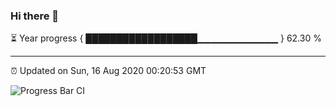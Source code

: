 ### Hi there 👋

⏳ Year progress { ██████████████████▁▁▁▁▁▁▁▁▁▁▁▁ } 62.30 %

---

⏰ Updated on Sun, 16 Aug 2020 00:20:53 GMT

![Progress Bar CI](https://github.com/liununu/liununu/workflows/Progress%20Bar%20CI/badge.svg)
